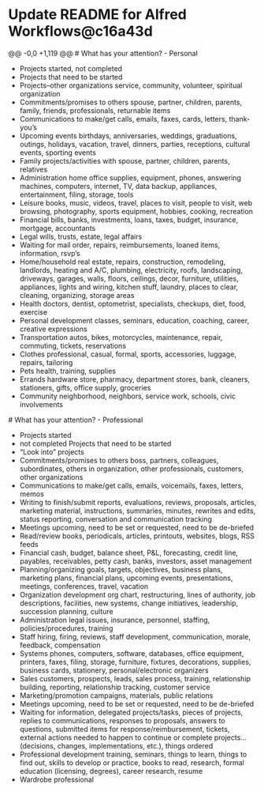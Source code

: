 # Update README for Alfred Workflows@c16a43d

 @@ -0,0 +1,119 @@ \# What has your attention? - Personal  
 - Projects started, not completed  
 - Projects that need to be started  
 - Projects–other organizations service, community, volunteer, spiritual organization  
 - Commitments/promises to others spouse, partner, children, parents, family, friends, professionals, returnable items  
 - Communications to make/get calls, emails, faxes, cards, letters, thank-you’s  
 - Upcoming events birthdays, anniversaries, weddings, graduations, outings, holidays, vacation, travel, dinners, parties, receptions, cultural events, sporting events  
 - Family projects/activities with spouse, partner, children, parents, relatives  
 - Administration home office supplies, equipment, phones, answering machines, computers, internet, TV, data backup, appliances, entertainment, filing, storage, tools  
 - Leisure books, music, videos, travel, places to visit, people to visit, web browsing, photography, sports equipment, hobbies, cooking, recreation  
 - Financial bills, banks, investments, loans, taxes, budget, insurance, mortgage, accountants  
 - Legal wills, trusts, estate, legal affairs  
 - Waiting for mail order, repairs, reimbursements, loaned items, information, rsvp’s  
 - Home/household real estate, repairs, construction, remodeling, landlords, heating and A/C, plumbing, electricity, roofs, landscaping, driveways, garages, walls, floors, ceilings, decor, furniture, utilities, appliances, lights and wiring, kitchen stuff, laundry, places to clear, cleaning, organizing, storage areas  
 - Health doctors, dentist, optometrist, specialists, checkups, diet, food, exercise  
 - Personal development classes, seminars, education, coaching, career, creative expressions  
 - Transportation autos, bikes, motorcycles, maintenance, repair, commuting, tickets, reservations  
 - Clothes professional, casual, formal, sports, accessories, luggage, repairs, tailoring  
 - Pets health, training, supplies  
 - Errands hardware store, pharmacy, department stores, bank, cleaners, stationers, gifts, office supply, groceries  
 - Community neighborhood, neighbors, service work, schools, civic involvements  
  
 \# What has your attention? - Professional  
 - Projects started  
 - not completed Projects that need to be started  
 - “Look into” projects  
 - Commitments/promises to others boss, partners, colleagues, subordinates, others in organization, other professionals, customers, other organizations  
 - Communications to make/get calls, emails, voicemails, faxes, letters, memos  
 - Writing to finish/submit reports, evaluations, reviews, proposals, articles, marketing material, instructions, summaries, minutes, rewrites and edits, status reporting, conversation and communication tracking  
 - Meetings upcoming, need to be set or requested, need to be de-briefed  
 - Read/review books, periodicals, articles, printouts, websites, blogs, RSS feeds  
 - Financial cash, budget, balance sheet, P&L, forecasting, credit line, payables, receivables, petty cash, banks, investors, asset management  
 - Planning/organizing goals, targets, objectives, business plans, marketing plans, financial plans, upcoming events, presentations, meetings, conferences, travel, vacation  
 - Organization development org chart, restructuring, lines of authority, job descriptions, facilities, new systems, change initiatives, leadership, succession planning, culture  
 - Administration legal issues, insurance, personnel, staffing, policies/procedures, training  
 - Staff hiring, firing, reviews, staff development, communication, morale, feedback, compensation  
 - Systems phones, computers, software, databases, office equipment, printers, faxes, filing, storage, furniture, fixtures, decorations, supplies, business cards, stationery, personal/electronic organizers  
 - Sales customers, prospects, leads, sales process, training, relationship building, reporting, relationship tracking, customer service  
 - Marketing/promotion campaigns, materials, public relations  
 - Meetings upcoming, need to be set or requested, need to be de-briefed  
 - Waiting for information, delegated projects/tasks, pieces of projects, replies to communications, responses to proposals, answers to questions, submitted items for response/reimbursement, tickets, external actions needed to happen to continue or complete projects...\(decisions, changes, implementations, etc.\), things ordered  
 - Professional development training, seminars, things to learn, things to find out, skills to develop or practice, books to read, research, formal education \(licensing, degrees\), career research, resume  
 - Wardrobe professional


